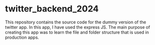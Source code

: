 # twitter_backend_2024

This repository contains the source code for the dummy version of the twitter app. In this app, I have used the express JS. The main purpose of creating this app was to learn the file and folder structure that is
used in production apps.
